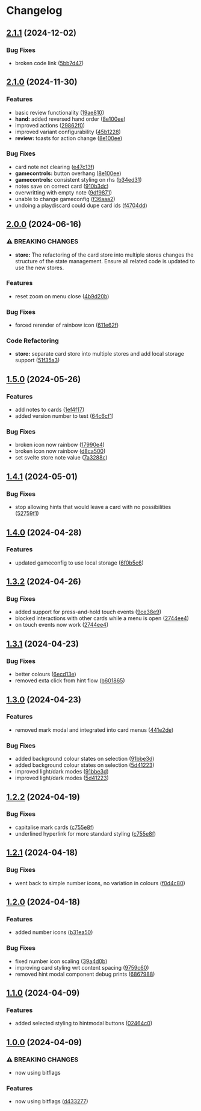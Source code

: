 # Changelog

## [2.1.1](https://github.com/jparkhouse/hanabi-tracker/compare/v2.1.0...v2.1.1) (2024-12-02)


### Bug Fixes

* broken code link ([5bb7d47](https://github.com/jparkhouse/hanabi-tracker/commit/5bb7d47ae13077a7603dc3948db3b11d3fbac263))

## [2.1.0](https://github.com/jparkhouse/hanabi-tracker/compare/v2.0.0...v2.1.0) (2024-11-30)


### Features

* basic review functionality ([19ae810](https://github.com/jparkhouse/hanabi-tracker/commit/19ae810024895cce36588d5a7843c7f740305b3e))
* **hand:** added reversed hand order ([8e100ee](https://github.com/jparkhouse/hanabi-tracker/commit/8e100ee514fadb4838c75cbab6323d62fa0bff7a))
* improved actions ([29862f0](https://github.com/jparkhouse/hanabi-tracker/commit/29862f06f3e7b5aec5e7ad96efbcebe9276cdb34))
* improved variant configurability ([45b1228](https://github.com/jparkhouse/hanabi-tracker/commit/45b1228dcd27a595a587c0b3d56d4336f239e588))
* **review:** toasts for action change ([8e100ee](https://github.com/jparkhouse/hanabi-tracker/commit/8e100ee514fadb4838c75cbab6323d62fa0bff7a))


### Bug Fixes

* card note not clearing ([e47c13f](https://github.com/jparkhouse/hanabi-tracker/commit/e47c13fce7ba3277c33653d704b287bc8e8eadda))
* **gamecontrols:** button overhang ([8e100ee](https://github.com/jparkhouse/hanabi-tracker/commit/8e100ee514fadb4838c75cbab6323d62fa0bff7a))
* **gamecontrols:** consistent styling on rhs ([b34ed31](https://github.com/jparkhouse/hanabi-tracker/commit/b34ed310f6ec58d5d3e3fce4d594bbcee887bb26))
* notes save on correct card ([910b3dc](https://github.com/jparkhouse/hanabi-tracker/commit/910b3dc7b76ed97d3ee71f10e3f90710560a4e7a))
* overwritting with empty note ([9df9871](https://github.com/jparkhouse/hanabi-tracker/commit/9df987190f691656abae5f872db2280215c42b87))
* unable to change gameconfig ([f36aaa2](https://github.com/jparkhouse/hanabi-tracker/commit/f36aaa27bb1d5f54f46d0c9fbf65ee4d70459dbd))
* undoing a playdiscard could dupe card ids ([f4704dd](https://github.com/jparkhouse/hanabi-tracker/commit/f4704ddca6edcc41c858d6fa24703da851fe3317))

## [2.0.0](https://github.com/jparkhouse/hanabi-tracker/compare/v1.5.0...v2.0.0) (2024-06-16)


### ⚠ BREAKING CHANGES

* **store:** The refactoring of the card store into multiple stores changes the structure of the state management. Ensure all related code is updated to use the new stores.

### Features

* reset zoom on menu close ([4b9d20b](https://github.com/jparkhouse/hanabi-tracker/commit/4b9d20b4e636207591adecaa3f0351bdfee70a61))


### Bug Fixes

* forced rerender of rainbow icon ([611e62f](https://github.com/jparkhouse/hanabi-tracker/commit/611e62fc12da9296f8fbecead289eed822141046))


### Code Refactoring

* **store:** separate card store into multiple stores and add local storage support ([51f35a3](https://github.com/jparkhouse/hanabi-tracker/commit/51f35a371de1738f7271256a0cbaa29ba178fd7e))

## [1.5.0](https://github.com/jparkhouse/hanabi-tracker/compare/v1.4.1...v1.5.0) (2024-05-26)


### Features

* add notes to cards ([1ef4f17](https://github.com/jparkhouse/hanabi-tracker/commit/1ef4f17bd2cbc65b9aa21a4991538b03b2a888bc))
* added version number to test ([64c6cf1](https://github.com/jparkhouse/hanabi-tracker/commit/64c6cf19bc2ab91bccfe68e0efdb9a80dbcc324b))


### Bug Fixes

* broken icon now rainbow ([17990e4](https://github.com/jparkhouse/hanabi-tracker/commit/17990e4d0f0828f719adb1816151fbb4ea342989))
* broken icon now rainbow ([d8ca500](https://github.com/jparkhouse/hanabi-tracker/commit/d8ca500475b6bb5c8b239dad3748de855100331c))
* set svelte store note value ([7a3288c](https://github.com/jparkhouse/hanabi-tracker/commit/7a3288cf8906d6f22a3ec7e3ee2b63087531c0af))

## [1.4.1](https://github.com/jparkhouse/hanabi-tracker/compare/v1.4.0...v1.4.1) (2024-05-01)


### Bug Fixes

* stop allowing hints that would leave a card with no possibilities ([52759f1](https://github.com/jparkhouse/hanabi-tracker/commit/52759f126d75d3ea72957aeb9ca0eb635e917f66))

## [1.4.0](https://github.com/jparkhouse/hanabi-tracker/compare/v1.3.2...v1.4.0) (2024-04-28)


### Features

* updated gameconfig to use local storage ([6f0b5c6](https://github.com/jparkhouse/hanabi-tracker/commit/6f0b5c664fbc5d3c51463ef2aeb2669a6fef4ec4))

## [1.3.2](https://github.com/jparkhouse/hanabi-tracker/compare/v1.3.1...v1.3.2) (2024-04-26)


### Bug Fixes

* added support for press-and-hold touch events ([9ce38e9](https://github.com/jparkhouse/hanabi-tracker/commit/9ce38e9b738737dabd76c5df9e9ddd14c942d454))
* blocked interactions with other cards while a menu is open ([2744ee4](https://github.com/jparkhouse/hanabi-tracker/commit/2744ee4ef264d91ce3e04f5f4be4db300b094a7e))
* on touch events now work ([2744ee4](https://github.com/jparkhouse/hanabi-tracker/commit/2744ee4ef264d91ce3e04f5f4be4db300b094a7e))

## [1.3.1](https://github.com/jparkhouse/hanabi-tracker/compare/v1.3.0...v1.3.1) (2024-04-23)


### Bug Fixes

* better colours ([6ecd13e](https://github.com/jparkhouse/hanabi-tracker/commit/6ecd13e84a0799be6e0fa9fc6237e2fb72ad7124))
* removed exta click from hint flow ([b601865](https://github.com/jparkhouse/hanabi-tracker/commit/b6018650d2dbe23db3e180326ddb0b5320262409))

## [1.3.0](https://github.com/jparkhouse/hanabi-tracker/compare/v1.2.2...v1.3.0) (2024-04-23)


### Features

* removed mark modal and integrated into card menus ([441e2de](https://github.com/jparkhouse/hanabi-tracker/commit/441e2de038706b65228dd6b83851742165af92ca))


### Bug Fixes

* added background colour states on selection ([91bbe3d](https://github.com/jparkhouse/hanabi-tracker/commit/91bbe3d58ab531422b2d028ad1c2d963c46d3ab4))
* added background colour states on selection ([5d41223](https://github.com/jparkhouse/hanabi-tracker/commit/5d41223f419d2976f87f67f36eeb37a8a1993d25))
* improved light/dark modes ([91bbe3d](https://github.com/jparkhouse/hanabi-tracker/commit/91bbe3d58ab531422b2d028ad1c2d963c46d3ab4))
* improved light/dark modes ([5d41223](https://github.com/jparkhouse/hanabi-tracker/commit/5d41223f419d2976f87f67f36eeb37a8a1993d25))

## [1.2.2](https://github.com/jparkhouse/hanabi-tracker/compare/v1.2.1...v1.2.2) (2024-04-19)


### Bug Fixes

* capitalise mark cards ([c755e8f](https://github.com/jparkhouse/hanabi-tracker/commit/c755e8f77bc3e0d040b7711813c0d0399ff22d29))
* underlined hyperlink for more standard styling ([c755e8f](https://github.com/jparkhouse/hanabi-tracker/commit/c755e8f77bc3e0d040b7711813c0d0399ff22d29))

## [1.2.1](https://github.com/jparkhouse/hanabi-tracker/compare/v1.2.0...v1.2.1) (2024-04-18)


### Bug Fixes

* went back to simple number icons, no variation in colours ([f0d4c80](https://github.com/jparkhouse/hanabi-tracker/commit/f0d4c8053e54c611f947e77da2c58a937cbbdfb0))

## [1.2.0](https://github.com/jparkhouse/hanabi-tracker/compare/v1.1.0...v1.2.0) (2024-04-18)


### Features

* added number icons ([b31ea50](https://github.com/jparkhouse/hanabi-tracker/commit/b31ea500f3ca0007c0e987388f2111bd5a2cc895))


### Bug Fixes

* fixed number icon scaling ([39a4d0b](https://github.com/jparkhouse/hanabi-tracker/commit/39a4d0bacd11012d4e65cb12dc837255d1108ae7))
* improving card styling wrt content spacing ([9759c60](https://github.com/jparkhouse/hanabi-tracker/commit/9759c6000db7b8c6b394f094083f66c4d9e66b62))
* removed hint modal component debug prints ([6867988](https://github.com/jparkhouse/hanabi-tracker/commit/686798844c6284365347308ff46f52c8b4f0f4f2))

## [1.1.0](https://github.com/jparkhouse/hanabi-tracker/compare/v1.0.0...v1.1.0) (2024-04-09)


### Features

* added selected styling to hintmodal buttons ([02464c0](https://github.com/jparkhouse/hanabi-tracker/commit/02464c0be0c7feaae59a5085f4b1ed4abdba325d))

## [1.0.0](https://github.com/jparkhouse/hanabi-tracker/compare/0.7.4...v1.0.0) (2024-04-09)


### ⚠ BREAKING CHANGES

* now using bitflags

### Features

* now using bitflags ([d433277](https://github.com/jparkhouse/hanabi-tracker/commit/d433277094967871b84bfe5d45efde8279f76d4b))
